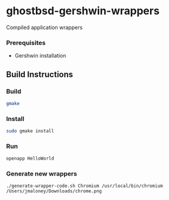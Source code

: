 # ghostbsd-gershwin-wrappers
Compiled application wrappers

### Prerequisites

- Gershwin installation

## Build Instructions

### Build
```bash
gmake
```

### Install
```bash
sudo gmake install 
```

### Run
```bash
openapp HelloWorld
```

### Generate new wrappers

```
./generate-wrapper-code.sh Chromium /usr/local/bin/chromium /Users/jmaloney/Downloads/chrome.png
```



